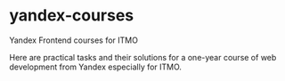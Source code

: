 # yandex-courses
Yandex Frontend courses for ITMO

Here are practical tasks and their solutions for a one-year course of web development from Yandex especially for ITMO.
